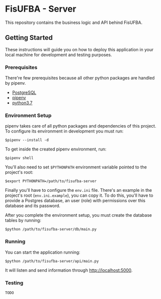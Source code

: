 # FisUFBA - Server

This repository contains the business logic and API behind FisUFBA.

## Getting Started

These instructions will guide you on how to deploy this application in
your local machine for development and testing purposes.<!-- See deployment-->
<!--for notes on how to deploy the project on a live system.-->

### Prerequisites

There're few prerequisites because all other python packages are handled
by pipenv.

- [PostgreSQL](https://www.postgresql.org/)
- [pipenv](https://docs.pipenv.org)
- [python3.7](https://www.python.org/downloads/release/python-370/)

### Environment Setup

pipenv takes care of all python packages and dependencies of this
project. To configure its environment in development you must run:

```
$pipenv --install -d
```

To get inside the created pipenv environment, run:

```
$pipenv shell
```

You'll also need to set `$PYTHONPATH` environment variable pointed to
the project's root:

```
$export PYTHONPATH=/path/to/fisufba-server
```

Finally you'll have to configure the `env.ini` file. There's an example
in the project's root (`env.ini.example`), you can copy it. To do this,
you'll have to provide a Postgres database, an user (role) with
permissions over this database and its password.

After you complete the environment setup, you must create the database
tables by running:

```
$python /path/to/fisufba-server/db/main.py
```

### Running

You can start the application running:

```
$python /path/to/fisufba-server/api/main.py
```

It will listen and send information through
[http://localhost:5000](http://localhost:5000).

### Testing

```
TODO
```
